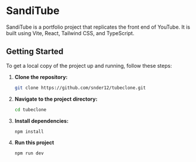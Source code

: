 # SandiTube

SandiTube is a portfolio project that replicates the front end of YouTube. It is built using Vite, React, Tailwind CSS, and TypeScript.

## Getting Started

To get a local copy of the project up and running, follow these steps:

1. **Clone the repository:**
   ```bash
   git clone https://github.com/snder12/tubeclone.git
   ```
2. **Navigate to the project directory:**
   ```bash
   cd tubeclone
   ```
3. **Install dependencies:**
   ```bash
   npm install
   ```
4. **Run this project**
   ```bash
   npm run dev
   ```
